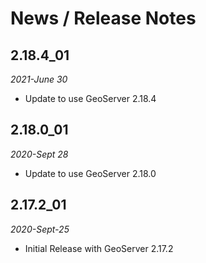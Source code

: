 # News / Release Notes

## 2.18.4_01
*2021-June 30*

* Update to use GeoServer 2.18.4


## 2.18.0_01
*2020-Sept 28*

* Update to use GeoServer 2.18.0

## 2.17.2_01
*2020-Sept-25*

* Initial Release with GeoServer 2.17.2
